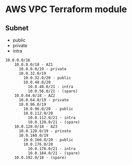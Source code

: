 # AWS VPC Terraform module

## Subnet

- public
- private
- intra

```
10.0.0.0/16
    10.0.0.0/18 - AZ1
      10.0.0.0/19 - private
      10.0.32.0/19
        10.0.32.0/20 - public
        10.0.48.0/20
          10.0.48.0/21 - intra
          10.0.56.0/21 - (spare)
    10.0.64.0/18 - AZ2
      10.0.64.0/19 - private
      10.0.96.0/19
        10.0.96.0/20  - public
        10.0.112.0/20
          10.0.112.0/21 - intra
          10.0.120.0/21 - (spare)
    10.0.128.0/18 - AZ3
      10.0.128.0/19 - private
      10.0.160.0/19
        10.0.160.0/20 - public
        10.0.176.0/20
          10.0.176.0/21 - intra
          10.0.184.0/21 - (spare)
    10.0.192.0/18 - (spare)
```


<!-- BEGINNING OF PRE-COMMIT-TERRAFORM DOCS HOOK -->

<!-- END OF PRE-COMMIT-TERRAFORM DOCS HOOK -->

